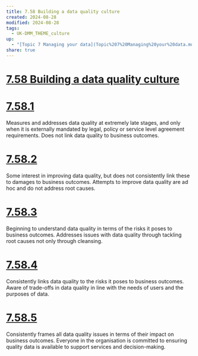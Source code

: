 ```yaml
---
title: 7.58 Building a data quality culture
created: 2024-08-28
modified: 2024-08-28
tags:
  - UK-DMM_THEME_culture
up:
  - "[Topic 7 Managing your data](Topic%207%20Managing%20your%20data.md)"
share: true
---
```

# [7.58 Building a data quality culture](7.58%20Building%20a%20data%20quality%20culture.md)
# [7.58.1](7.58.1.md)

Measures and addresses data quality at extremely late stages, and only when it is externally mandated by legal, policy or service level agreement requirements. Does not link data quality to business outcomes.

# [7.58.2](7.58.2.md)

Some interest in improving data quality, but does not consistently link these to damages to business outcomes. Attempts to improve data quality are ad hoc and do not address root causes.

# [7.58.3](7.58.3.md)

Beginning to understand data quality in terms of the risks it poses to business outcomes. Addresses issues with data quality through tackling root causes not only through cleansing.

# [7.58.4](7.58.4.md)

Consistently links data quality to the risks it poses to business outcomes. Aware of trade-offs in data quality in line with the needs of users and the purposes of data.

# [7.58.5](7.58.5.md)

Consistently frames all data quality issues in terms of their impact on business outcomes. Everyone in the organisation is committed to ensuring quality data is available to support services and decision-making.
